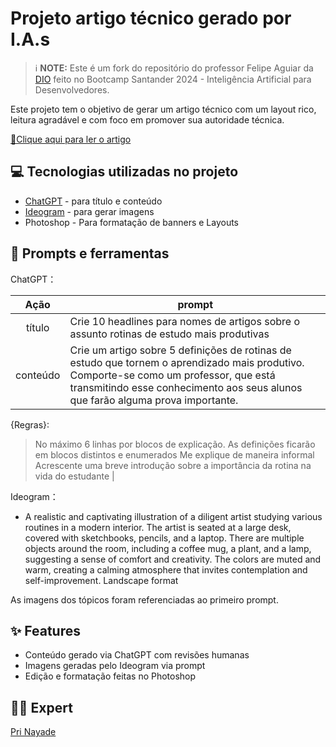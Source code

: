 
# Projeto artigo técnico gerado por I.A.s


 > ℹ️ **NOTE:** Este é um fork do repositório do professor Felipe Aguiar da [DIO](https://dio.me) feito no Bootcamp Santander 2024 - Inteligência Artificial para Desenvolvedores.

Este projeto tem o objetivo de gerar um artigo técnico com um layout rico, leitura agradável e com foco em promover sua autoridade técnica.

<a href="https://web.dio.me/articles/do-caos-a-organizacao-como-construir-uma-rotina-de-estudo-mais-produtiva?back=%2Farticles&open-modal=true&page=1&order=oldest" title="View PDF now"> 📕Clique aqui para ler o artigo</a>

## 💻 Tecnologias utilizadas no projeto

- [ChatGPT](https://chat.openai.com/) - para título e conteúdo
- [Ideogram](https://ideogram.ai/t/top/1) - para gerar imagens
- Photoshop - Para formatação de banners e Layouts

## 📄 Prompts e ferramentas

ChatGPT：

|   Ação   | prompt                                                                                                                                                                                                                                                                         |
| :------: | ------------------------------------------------------------------------------------------------------------------------------------------------------------------------------------------------------------------------------------------------------------------------------ |
|  título  | Crie 10 headlines para nomes de artigos sobre o assunto rotinas de estudo mais produtivas |
| conteúdo | Crie um artigo sobre 5 definições de rotinas de estudo que tornem o aprendizado mais produtivo. Comporte-se como um professor, que está transmitindo esse conhecimento aos seus alunos que farão alguma prova importante.

{Regras}:
> No máximo 6 linhas por blocos de explicação.
> As definições ficarão em blocos distintos e enumerados
> Me explique de maneira informal
> Acrescente uma breve introdução sobre a importância da rotina na vida do estudante |


Ideogram：

- A realistic and captivating illustration of a diligent artist studying various routines in a modern interior. The artist is seated at a large desk, covered with sketchbooks, pencils, and a laptop. There are multiple objects around the room, including a coffee mug, a plant, and a lamp, suggesting a sense of comfort and creativity. The colors are muted and warm, creating a calming atmosphere that invites contemplation and self-improvement. Landscape format

As imagens dos tópicos foram referenciadas ao primeiro prompt.

## ✨ Features

- Conteúdo gerado via ChatGPT com revisões humanas
- Imagens geradas pelo Ideogram via prompt
- Edição e formatação feitas no Photoshop

## 👨‍💻 Expert
 [Pri Nayade](https://github.com/PriscilaNayadeCode)
